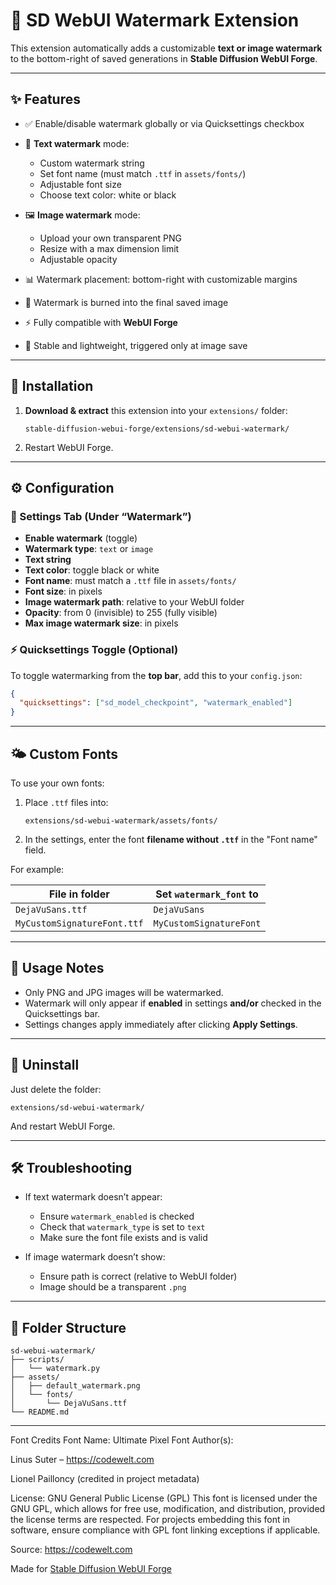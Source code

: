 # 🔖 SD WebUI Watermark Extension

This extension automatically adds a customizable **text or image watermark** to the bottom-right of saved generations in **Stable Diffusion WebUI Forge**.

---

## ✨ Features

* ✅ Enable/disable watermark globally or via Quicksettings checkbox
* 🔋️ **Text watermark** mode:

  * Custom watermark string
  * Set font name (must match `.ttf` in `assets/fonts/`)
  * Adjustable font size
  * Choose text color: white or black
* 🖼️ **Image watermark** mode:

  * Upload your own transparent PNG
  * Resize with a max dimension limit
  * Adjustable opacity
* 📊 Watermark placement: bottom-right with customizable margins
* 📂 Watermark is burned into the final saved image
* ⚡ Fully compatible with **WebUI Forge**
* 🧠 Stable and lightweight, triggered only at image save

---

## 📆 Installation

1. **Download & extract** this extension into your `extensions/` folder:

   ```
   stable-diffusion-webui-forge/extensions/sd-webui-watermark/
   ```

2. Restart WebUI Forge.

---

## ⚙️ Configuration

### 🔧 Settings Tab (Under “Watermark”)

* **Enable watermark** (toggle)
* **Watermark type**: `text` or `image`
* **Text string**
* **Text color**: toggle black or white
* **Font name**: must match a `.ttf` file in `assets/fonts/`
* **Font size**: in pixels
* **Image watermark path**: relative to your WebUI folder
* **Opacity**: from 0 (invisible) to 255 (fully visible)
* **Max image watermark size**: in pixels

### ⚡ Quicksettings Toggle (Optional)

To toggle watermarking from the **top bar**, add this to your `config.json`:

```json
{
  "quicksettings": ["sd_model_checkpoint", "watermark_enabled"]
}
```

---

## 🌤️ Custom Fonts

To use your own fonts:

1. Place `.ttf` files into:

   ```
   extensions/sd-webui-watermark/assets/fonts/
   ```

2. In the settings, enter the font **filename without `.ttf`** in the "Font name" field.

For example:

| File in folder              | Set `watermark_font` to |
| --------------------------- | ----------------------- |
| `DejaVuSans.ttf`            | `DejaVuSans`            |
| `MyCustomSignatureFont.ttf` | `MyCustomSignatureFont` |

---

## 🧪 Usage Notes

* Only PNG and JPG images will be watermarked.
* Watermark will only appear if **enabled** in settings **and/or** checked in the Quicksettings bar.
* Settings changes apply immediately after clicking **Apply Settings**.

---

## 🧼 Uninstall

Just delete the folder:

```
extensions/sd-webui-watermark/
```

And restart WebUI Forge.

---

## 🛠️ Troubleshooting

* If text watermark doesn’t appear:

  * Ensure `watermark_enabled` is checked
  * Check that `watermark_type` is set to `text`
  * Make sure the font file exists and is valid
* If image watermark doesn’t show:

  * Ensure path is correct (relative to WebUI folder)
  * Image should be a transparent `.png`

---

## 📁 Folder Structure

```
sd-webui-watermark/
├── scripts/
│   └── watermark.py
├── assets/
│   ├── default_watermark.png
│   └── fonts/
│       └── DejaVuSans.ttf
└── README.md
```

---

Font Credits
Font Name: Ultimate Pixel Font
Author(s):

Linus Suter – https://codewelt.com

Lionel Pailloncy (credited in project metadata)

License: GNU General Public License (GPL)
This font is licensed under the GNU GPL, which allows for free use, modification, and distribution, provided the license terms are respected. For projects embedding this font in software, ensure compliance with GPL font linking exceptions if applicable.

Source: https://codewelt.com

Made for [Stable Diffusion WebUI Forge](https://github.com/lllyasviel/stable-diffusion-webui-forge)

